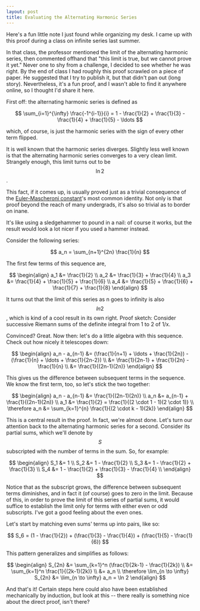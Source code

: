 ```yaml
---
layout: post
title: Evaluating the Alternating Harmonic Series
---
```


Here's a fun little note I just found while organizing my desk. I came up with this proof during a class on infinite series last summer.

In that class, the professor mentioned the limit of the alternating harmonic series, then commented offhand that "this limit is true, but we cannot prove it yet." Never one to shy from a challenge, I decided to see whether he was right. By the end of class I had roughly this proof scrawled on a piece of paper. He suggested that I try to publish it, but that didn't pan out (long story). Nevertheless, it's a fun proof, and I wasn't able to find it anywhere online, so I thought I'd share it here.

First off: the alternating harmonic series is defined as


$$
\sum_{i=1}^{\infty} \frac{-1^{i-1}}{i} = 1 - \frac{1}{2} + \frac{1}{3} - \frac{1}{4} + \frac{1}{5} - \ldots
$$

which, of course, is just the harmonic series with the sign of every other term flipped.

It is well known that the harmonic series diverges. Slightly less well known is that the alternating harmonic series converges to a very clean limit. Strangely enough, this limit turns out to be $$\ln 2$$.

This fact, if it comes up, is usually proved just as a trivial consequence of the [Euler-Mascheroni constant](https://en.wikipedia.org/wiki/Euler%E2%80%93Mascheroni_constant)'s most common identity. Not only is that proof beyond the reach of many undergrads, it's also so trivial as to border on inane.

It's like using a sledgehammer to pound in a nail: of course it works, but the result would look a lot nicer if you used a hammer instead.

Consider the following series:

$$
a_n = \sum_{n+1}^{2n} \frac{1}{n}
$$

The first few terms of this sequence are,

$$
\begin{align}
a_1 &= \frac{1}{2} \\
a_2 &= \frac{1}{3} + \frac{1}{4} \\
a_3 &= \frac{1}{4} + \frac{1}{5} + \frac{1}{6} \\
a_4 &= \frac{1}{5} + \frac{1}{6} + \frac{1}{7} + \frac{1}{8}
\end{align}
$$

It turns out that the limit of this series as n goes to infinity is also $$ln 2$$, which is kind of a cool result in its own right. Proof sketch: Consider successive Riemann sums of the definite integral from 1 to 2 of 1/x.

Convinced? Great. Now then: let's do a little algebra with this sequence. Check out how nicely it telescopes down:

$$
\begin{align}
a_n - a_{n-1} &= (\frac{1}{n+1} + \ldots + \frac{1}{2n}) - (\frac{1}{n} + \ldots + \frac{1}{2n-2}) \\
&= \frac{1}{2n-1} + \frac{1}{2n} - \frac{1}{n} \\
&= \frac{1}{(2n-1)(2n)}
\end{align}
$$

This gives us the difference between subsequent terms in the sequence. We know the first term, too, so let's stick the two together:

$$
\begin{align}
a_n - a_{n-1} &= \frac{1}{(2n-1)(2n)} \\
a_n &= a_{n-1} + \frac{1}{(2n-1)(2n)} \\
a_1 &= \frac{1}{2} = \frac{1}{(2 \cdot 1 - 1)(2 \cdot 1)} \\
\therefore a_n &= \sum_{k=1}^{n} \frac{1}{(2 \cdot k - 1)(2k)}
\end{align}
$$

This is a central result in the proof. In fact, we're almost done. Let's turn our attention back to the alternating harmonic series for a second. Consider its partial sums, which we'll denote by $$S$$ subscripted with the number of terms in the sum. So, for example:

$$
\begin{align}
S_1 &= 1 \\
S_2 &= 1 - \frac{1}{2} \\
S_3 &= 1 - \frac{1}{2} + \frac{1}{3} \\
S_4 &= 1 - \frac{1}{2} + \frac{1}{3} - \frac{1}{4} \\
\end{align}
$$

Notice that as the subscript grows, the difference between subsequent terms diminishes, and in fact it (of course) goes to zero in the limit. Because of this, in order to prove the limit of this series of partial sums, it would suffice to establish the limit only for terms with either even or odd subscripts. I've got a good feeling about the even ones.

Let's start by matching even sums' terms up into pairs, like so:

$$
S_6 = (1 - \frac{1}{2}) + (\frac{1}{3} - \frac{1}{4}) + (\frac{1}{5} - \frac{1}{6})
$$

This pattern generalizes and simplifies as follows:

$$
\begin{align}
S_{2n} &= \sum_{k=1}^n (\frac{1}{2k-1} - \frac{1}{2k}) \\
&= \sum_{k=1}^n \frac{1}{(2k-1)(2k)} \\
&= a_n \\
\therefore \lim_{n \to \infty} S_{2n} &= \lim_{n \to \infty} a_n = \ln 2
\end{align}
$$

And that's it! Certain steps here could also have been established mechanically by induction, but look at this -- there really is something nice about the direct proof, isn't there?
